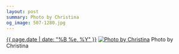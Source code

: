 ```yaml
---
layout: post
summary: Photo by Christina
og_image: 507-1280.jpg
---
```


<p>
  <time><a href="/507">{{ page.date | date: "%B %e, %Y" }}</a></time>
  <a href="/507"><img src="{{ site.assets_url }}/507-640.jpg" srcset="{{ site.assets_url }}/507-1280.jpg 1280w, {{ site.assets_url }}/507-960.jpg 960w, {{ site.assets_url }}/507-640.jpg 640w, {{ site.assets_url }}/507-320.jpg 320w" sizes="(min-width: 700px) 50vw, calc(100vw - 2rem)" alt="Photo by Christina" /></a>
  <span>Photo by Christina</span>
</p>
